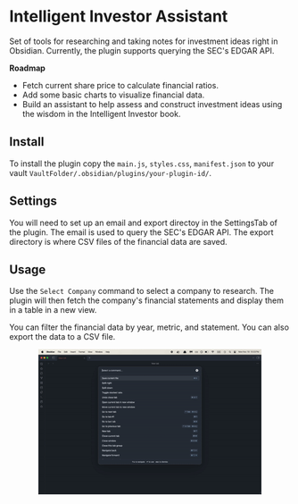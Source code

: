 # Intelligent Investor Assistant

Set of tools for researching and taking notes for investment ideas right in Obsidian. Currently, the plugin supports querying the SEC's EDGAR API.

**Roadmap**
- Fetch current share price to calculate financial ratios.
- Add some basic charts to visualize financial data.
- Build an assistant to help assess and construct investment ideas using the wisdom in the Intelligent Investor book.

## Install

To install the plugin copy the `main.js`, `styles.css`, `manifest.json` to your vault `VaultFolder/.obsidian/plugins/your-plugin-id/`.

## Settings

You will need to set up an email and export directoy in the SettingsTab of the plugin. The email is used to query the SEC's EDGAR API. The export directory is where CSV files of the financial data are saved.

## Usage

Use the `Select Company` command to select a company to research. The plugin will then fetch the company's financial statements and display them in a table in a new view.

You can filter the financial data by year, metric, and statement. You can also export the data to a CSV file.

<p align="center">
  <img src="./docs/example_select_apple.gif" width="400">
</p>